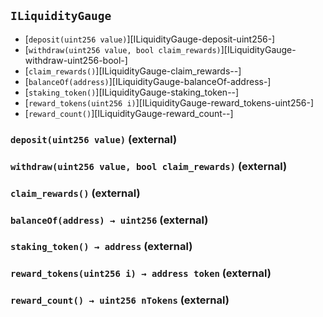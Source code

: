 ## <span id="ILiquidityGauge"></span> `ILiquidityGauge`



- [`deposit(uint256 value)`][ILiquidityGauge-deposit-uint256-]
- [`withdraw(uint256 value, bool claim_rewards)`][ILiquidityGauge-withdraw-uint256-bool-]
- [`claim_rewards()`][ILiquidityGauge-claim_rewards--]
- [`balanceOf(address)`][ILiquidityGauge-balanceOf-address-]
- [`staking_token()`][ILiquidityGauge-staking_token--]
- [`reward_tokens(uint256 i)`][ILiquidityGauge-reward_tokens-uint256-]
- [`reward_count()`][ILiquidityGauge-reward_count--]
### <span id="ILiquidityGauge-deposit-uint256-"></span> `deposit(uint256 value)` (external)



### <span id="ILiquidityGauge-withdraw-uint256-bool-"></span> `withdraw(uint256 value, bool claim_rewards)` (external)



### <span id="ILiquidityGauge-claim_rewards--"></span> `claim_rewards()` (external)



### <span id="ILiquidityGauge-balanceOf-address-"></span> `balanceOf(address) → uint256` (external)



### <span id="ILiquidityGauge-staking_token--"></span> `staking_token() → address` (external)



### <span id="ILiquidityGauge-reward_tokens-uint256-"></span> `reward_tokens(uint256 i) → address token` (external)



### <span id="ILiquidityGauge-reward_count--"></span> `reward_count() → uint256 nTokens` (external)



